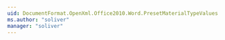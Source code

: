 ```yaml
---
uid: DocumentFormat.OpenXml.Office2010.Word.PresetMaterialTypeValues
ms.author: "soliver"
manager: "soliver"
---
```

